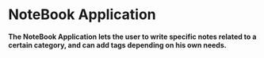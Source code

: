 # NoteBook Application 

**The NoteBook Application lets the user to write specific notes related to a certain category, and can add tags 
depending on his own needs.**

